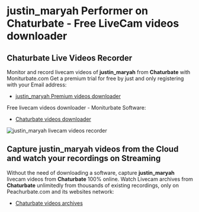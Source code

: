 # justin_maryah Performer on Chaturbate - Free LiveCam videos downloader

## Chaturbate Live Videos Recorder

Monitor and record livecam videos of **justin_maryah** from **Chaturbate** with Moniturbate.com
Get a premium trial for free by just and only registering with your Email address:
* [justin_maryah Premium videos downloader](https://moniturbate.com/request-demo-licence-key.html)

Free livecam videos downloader - Moniturbate Software:
* [Chaturbate videos downloader](https://moniturbate.com/moniturbate-download-software.html)

![justin_maryah livecam videos recorder](https://peachurnet.com/templates/moniturbate-software.png)


## Capture justin_maryah videos from the Cloud and watch your recordings on Streaming

Without the need of downloading a software, capture **justin_maryah** livecam videos from **Chaturbate** 100% online.
Watch Livecam archives from **Chaturbate** unlimitedly from thousands of existing recordings, only on Peachurbate.com and its websites network:
* [Chaturbate videos archives](https://peachurnet.com/)